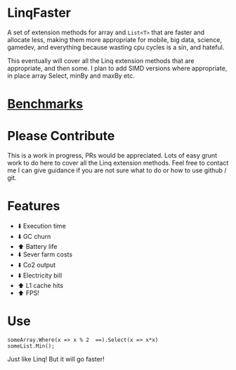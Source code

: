 # LinqFaster
A set of extension methods for array and `List<T>` that are faster and allocate less, making them more appropriate for mobile, big data, science, gamedev, and everything because wasting cpu cycles is a sin, and hateful.

This eventually will cover all the Linq extension methods
that are appropriate, and then some. I plan to add SIMD versions where appropriate, in place array Select, minBy and maxBy etc.

# [Benchmarks](Benchmarks.md)

# Please Contribute
This is a work in progress, PRs would be appreciated. Lots of easy grunt work to do here to cover all the Linq extension methods. Feel free to contact me I can give guidance if you are not sure what to do or how to use github / git.

# Features

* :arrow_down: Execution time
* :arrow_down: GC churn
* :arrow_up: Battery life
* :arrow_down: Sever farm costs
* :arrow_down: Co2 output
* :arrow_down: Electricity bill
* :arrow_up: L1 cache hits
* :arrow_up: FPS!

# Use

```
someArray.Where(x => x % 2  ==).Select(x => x*x)
someList.Min();
```

Just like Linq! But it will go faster!



